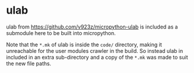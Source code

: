 # ulab

ulab from https://github.com/v923z/micropython-ulab is included as a submodule here to be built into micropython.

Note that the `*.mk` of ulab is inside the `code/` directory, making it unreachable for the user modules crawler in the 
build. So instead ulab in included in an extra sub-directory and a copy of the `*.mk` was made to suit the new file
paths.
